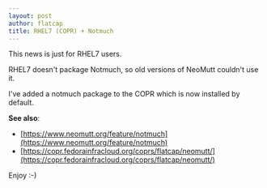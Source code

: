 ```yaml
---
layout: post
author: flatcap
title: RHEL7 (COPR) + Notmuch
---
```


This news is just for RHEL7 users.

RHEL7 doesn't package Notmuch, so old versions of NeoMutt couldn't use it.

I've added a notmuch package to the COPR which is now installed by default.

**See also**:
- [https://www.neomutt.org/feature/notmuch](https://www.neomutt.org/feature/notmuch)
- [https://copr.fedorainfracloud.org/coprs/flatcap/neomutt/](https://copr.fedorainfracloud.org/coprs/flatcap/neomutt/)

Enjoy :-)

